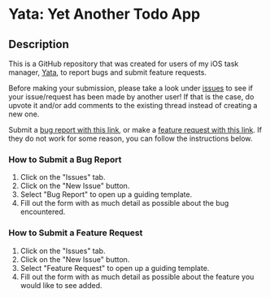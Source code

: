 # Yata: Yet Another Todo App

## Description

This is a GitHub repository that was created for users of my iOS task manager, [Yata](https://apps.apple.com/sg/app/yata-yet-another-to-do-app/id1631370175), to report bugs and submit feature requests.

Before making your submission, please take a look under [issues](https://github.com/beetee17/Yet-Another-Todo-App/issues) to see if your issue/request has been made by another user! If that is the case, do upvote it and/or add comments to the existing thread instead of creating a new one.

Submit a [bug report with this link](https://github.com/beetee17/Yet-Another-Todo-App/issues/new?assignees=&labels=bug&template=bug_report.md&title=%5BBUG%5D), or make a [feature request with this link](https://github.com/beetee17/Yet-Another-Todo-App/issues/new?assignees=&labels=enhancement&template=feature_request.md&title=%5BFEATURE%5D). If they do not work for some reason, you can follow the instructions below.

### How to Submit a Bug Report

1. Click on the "Issues" tab.
2. Click on the "New Issue" button.
3. Select "Bug Report" to open up a guiding template.
4. Fill out the form with as much detail as possible about the bug encountered.

### How to Submit a Feature Request

1. Click on the "Issues" tab.
2. Click on the "New Issue" button.
3. Select "Feature Request" to open up a guiding template.
4. Fill out the form with as much detail as possible about the feature you would like to see added.
